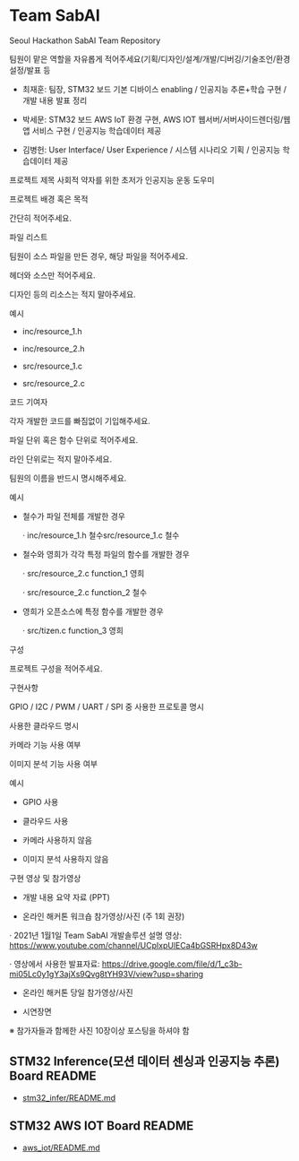 # Team SabAI
Seoul Hackathon SabAI Team Repository

팀원이 맡은 역할을 자유롭게 적어주세요(기획/디자인/설계/개발/디버깅/기술조언/환경설정/발표 등

- 최재훈: 팀장, STM32 보드 기본 디바이스 enabling / 인공지능 추론+학습 구현 / 개발 내용 발표 정리

- 박세문: STM32 보드 AWS IoT 환경 구현, AWS IOT 웹서버/서버사이드렌더링/웹앱 서비스 구현 / 인공지능 학습데이터 제공

- 김병헌: User Interface/ User Experience / 시스템 시나리오 기획 / 인공지능 학습데이터 제공


프로젝트 제목
사회적 약자를 위한 초저가 인공지능 운동 도우미


프로젝트 배경 혹은 목적

간단히 적어주세요.



파일 리스트

팀원이 소스 파일을 만든 경우, 해당 파일을 적어주세요.

헤더와 소스만 적어주세요.

디자인 등의 리소스는 적지 말아주세요.

예시

  - inc/resource_1.h

  - inc/resource_2.h

  - src/resource_1.c

  - src/resource_2.c



코드 기여자

각자 개발한 코드를 빠짐없이 기입해주세요.

파일 단위 혹은 함수 단위로 적어주세요.

라인 단위로는 적지 말아주세요.

팀원의 이름을 반드시 명시해주세요.

예시

  - 철수가 파일 전체를 개발한 경우

    · inc/resource_1.h 철수src/resource_1.c 철수



  - 철수와 영희가 각각 특정 파일의 함수를 개발한 경우

    · src/resource_2.c function_1 영희

    · src/resource_2.c function_2 철수

  - 영희가 오픈소스에 특정 함수를 개발한 경우

    · src/tizen.c function_3 영희



 구성 

프로젝트 구성을 적어주세요. 



구현사항

GPIO / I2C / PWM / UART / SPI 중 사용한 프로토콜 명시

사용한 클라우드 명시

카메라 기능 사용 여부

이미지 분석 기능 사용 여부

예시

  - GPIO 사용

  - 클라우드 사용

  - 카메라 사용하지 않음

  - 이미지 분석 사용하지 않음



 구현 영상  및 참가영상 
 
- 개발 내용 요약 자료 (PPT)

- 온라인 해커톤 워크숍 참가영상/사진 (주 1회 권장)

· 2021년 1월1일 Team SabAI 개발솔루션 설명 영상: https://www.youtube.com/channel/UCpIxpUlECa4bGSRHpx8D43w

· 영상에서 사용한 발표자료: https://drive.google.com/file/d/1_c3b-mi05Lc0y1gY3ajXs9Qvg8tYH93V/view?usp=sharing

- 온라인 해커톤 당일 참가영상/사진 

- 시연장면

※ 참가자들과 함께한 사진 10장이상 포스팅을 하셔야 함

## STM32 Inference(모션 데이터 센싱과 인공지능 추론) Board README
* [stm32_infer/README.md](https://github.com/jaydenchoe/SabAI/blob/main/stm32_infer/README.md)

## STM32 AWS IOT Board README
* [aws_iot/README.md](https://github.com/jaydenchoe/SabAI/blob/main/aws_iot/README.md)

